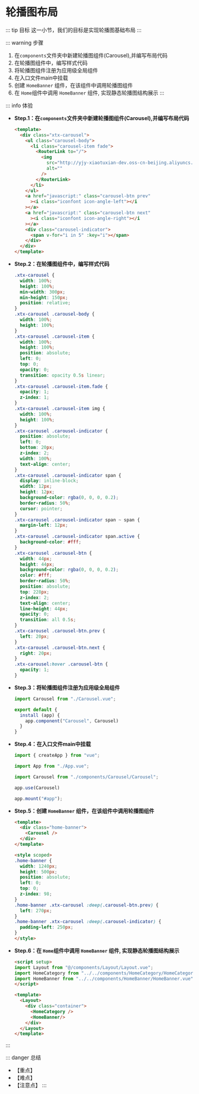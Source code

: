 # 轮播图布局

::: tip 目标
这一小节，我们的目标是实现轮播图基础布局
:::

::: warning 步骤

1. 在`components`文件夹中新建轮播图组件(Carousel),并编写布局代码
2. 在轮播图组件中，编写样式代码
3. 将轮播图组件注册为应用级全局组件
4. 在入口文件main中挂载
5. 创建 `HomeBanner` 组件，在该组件中调用轮播图组件
6. 在 `Home`组件中调用 `HomeBanner` 组件, 实现静态轮播图结构展示
:::

::: info 体验

* **Step.1：在`components`文件夹中新建轮播图组件(Carousel),并编写布局代码**

  ```html
  <template>
    <div class="xtx-carousel">
      <ul class="carousel-body">
        <li class="carousel-item fade">
          <RouterLink to="/">
            <img
              src="http://yjy-xiaotuxian-dev.oss-cn-beijing.aliyuncs.com/picture/2021-04-15/  1ba86bcc-ae71-42a3-bc3e-37b662f7f07e.jpg"
              alt=""
            />
          </RouterLink>
        </li>
      </ul>
      <a href="javascript:" class="carousel-btn prev"
        ><i class="iconfont icon-angle-left"></i
      ></a>
      <a href="javascript:" class="carousel-btn next"
        ><i class="iconfont icon-angle-right"></i
      ></a>
      <div class="carousel-indicator">
        <span v-for="i in 5" :key="i"></span>
      </div>
    </div>
  </template>
  ```

* **Step.2：在轮播图组件中，编写样式代码**

  ```css
  .xtx-carousel {
    width: 100%;
    height: 100%;
    min-width: 300px;
    min-height: 150px;
    position: relative;
  }
  .xtx-carousel .carousel-body {
    width: 100%;
    height: 100%;
  }
  .xtx-carousel .carousel-item {
    width: 100%;
    height: 100%;
    position: absolute;
    left: 0;
    top: 0;
    opacity: 0;
    transition: opacity 0.5s linear;
  }
  .xtx-carousel .carousel-item.fade {
    opacity: 1;
    z-index: 1;
  }
  .xtx-carousel .carousel-item img {
    width: 100%;
    height: 100%;
  }
  .xtx-carousel .carousel-indicator {
    position: absolute;
    left: 0;
    bottom: 20px;
    z-index: 2;
    width: 100%;
    text-align: center;
  }
  .xtx-carousel .carousel-indicator span {
    display: inline-block;
    width: 12px;
    height: 12px;
    background-color: rgba(0, 0, 0, 0.2);
    border-radius: 50%;
    cursor: pointer;
  }
  .xtx-carousel .carousel-indicator span ~ span {
    margin-left: 12px;
  }
  .xtx-carousel .carousel-indicator span.active {
    background-color: #fff;
  }
  .xtx-carousel .carousel-btn {
    width: 44px;
    height: 44px;
    background-color: rgba(0, 0, 0, 0.2);
    color: #fff;
    border-radius: 50%;
    position: absolute;
    top: 228px;
    z-index: 2;
    text-align: center;
    line-height: 44px;
    opacity: 0;
    transition: all 0.5s;
  }
  .xtx-carousel .carousel-btn.prev {
    left: 20px;
  }
  .xtx-carousel .carousel-btn.next {
    right: 20px;
  }
  .xtx-carousel:hover .carousel-btn {
    opacity: 1;
  }
  ```

* **Step.3：将轮播图组件注册为应用级全局组件**

  ```js
  import Carousel from "./Carousel.vue";

  export default {
    install (app) {
      app.component("Carousel", Carousel)
    }
  }
  ```

* **Step.4：在入口文件main中挂载**

  ```js
  import { createApp } from "vue";

  import App from "./App.vue";

  import Carousel from "./components/Carousel/Carousel";

  app.use(Carousel)

  app.mount("#app");
  ```

* **Step.5：创建 `HomeBanner` 组件，在该组件中调用轮播图组件**

  ```html
  <template>
    <div class="home-banner">
      <Carousel />
    </div>
  </template>
  ```

  ```html
  <style scoped>
  .home-banner {
    width: 1240px;
    height: 500px;
    position: absolute;
    left: 0;
    top: 0;
    z-index: 98;
  }
  .home-banner .xtx-carousel :deep(.carousel-btn.prev) {
    left: 270px;
  }
  .home-banner .xtx-carousel :deep(.carousel-indicator) {
    padding-left: 250px;
  }
  </style>
  ```

* **Step.6：在 `Home`组件中调用 `HomeBanner` 组件, 实现静态轮播图结构展示**

  ```html
  <script setup>
  import Layout from "@/components/Layout/Layout.vue";
  import HomeCategory from "../../components/HomeCategory/HomeCategory.vue";
  import HomeBanner from "../../components/HomeBanner/HomeBanner.vue";
  </script>
  
  <template>
    <Layout>
      <div class="container">
        <HomeCategory />
        <HomeBanner/>
      </div>
    </Layout>
  </template>
  
  ```

:::

::: danger 总结

* 【重点】
* 【难点】
* 【注意点】
:::
